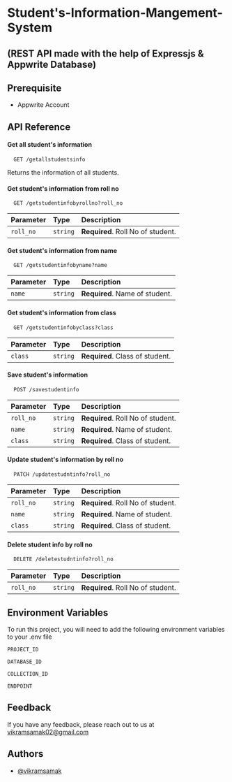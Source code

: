 
# Student's-Information-Mangement-System
## (REST API made with the help of Expressjs & Appwrite Database)

## Prerequisite
- Appwrite Account

## API Reference

#### Get all student's information

```http
  GET /getallstudentsinfo
```
Returns the information of all students.


#### Get student's information from roll no

```http
  GET /getstudentinfobyrollno?roll_no
```

| Parameter | Type     | Description                       |
| :-------- | :------- | :-------------------------------- |
| `roll_no`      | `string` | **Required**. Roll No of student.|

#### Get student's information from name

```http
  GET /getstudentinfobyname?name
```

| Parameter | Type     | Description                       |
| :-------- | :------- | :-------------------------------- |
| `name`      | `string` | **Required**. Name of student.|

#### Get student's information from class
```http
  GET /getstudentinfobyclass?class
```
| Parameter | Type     | Description                       |
| :-------- | :------- | :-------------------------------- |
| `class`      | `string` | **Required**. Class of student.|

#### Save student's information
```http
  POST /savestudentinfo
```
| Parameter | Type     | Description                       |
| :-------- | :------- | :-------------------------------- |
| `roll_no`      | `string` | **Required**. Roll No of student.|
| `name`| `string` | **Required**. Name of student.|
| `class`| `string` | **Required**. Class of student.|

#### Update student's information by roll no
```http
  PATCH /updatestudntinfo?roll_no
```
| Parameter | Type     | Description                       |
| :-------- | :------- | :-------------------------------- |
| `roll_no`      | `string` | **Required**. Roll No of student.|
| `name`| `string` | **Required**. Name of student.|
| `class`| `string` | **Required**. Class of student.|

#### Delete student info by roll no
```http
  DELETE /deletestudntinfo?roll_no
```
| Parameter | Type     | Description                       |
| :-------- | :------- | :-------------------------------- |
| `roll_no`      | `string` | **Required**. Roll No of student.|

## Environment Variables

To run this project, you will need to add the following environment variables to your .env file

`PROJECT_ID`

`DATABASE_ID`

`COLLECTION_ID`

`ENDPOINT`


## Feedback

If you have any feedback, please reach out to us at vikramsamak02@gmail.com


## Authors

- [@vikramsamak](https://www.github.com/vikramsamak)

